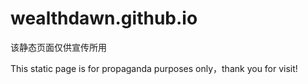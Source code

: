 # wealthdawn.github.io

该静态页面仅供宣传所用

This static page is for propaganda purposes only，thank you for visit!
